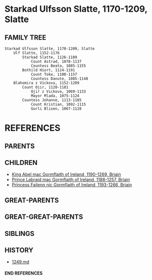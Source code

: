 # Starkad Ulfsson Slatte, 1170-1209, Slatte

## FAMILY TREE 
```
Starkad Ulfsson Slatte, 1170-1209, Slatte
    Ulf Slatte, 1152-1176
        Starkad Slatte, 1126-1189
            Count Astrad, 1078-1137
            Countess Beata, 1085-1155
        Bothild Hiort, 1124-1191
            Count Toke, 1100-1157
            Countess Danute, 1085-1148
    Blahomira z Vickova, 1152-1209
        Count Ojir, 1120-1181
            Ojir z Vickova, 1069-1133
            Mayor Mlada, 1075-1124
        Countess Johanne, 1113-1185
            Count Kristian, 1092-1115
            Gurli Blixen, 1067-1128
```


# REFERENCES

## PARENTS 

## CHILDREN 
* [King Abel mac Gormflaith of Ireland, 1190-1269, Briain](abel_mac_gormflaith_1190.md)
* [Prince Labraid mac Gormflaith of Ireland, 1188-1257, Briain](labraid_mac_gormflaith_1188.md)
* [Princess Failenn nic Gormflaith of Ireland, 1193-1266, Briain](failenn_nic_gormflaith_1193.md)

## GREAT-PARENTS 

## GREAT-GREAT-PARENTS 
## SIBLINGS

 
## HISTORY
* [1249.md](../h/1249.md)

#### END REFERENCES
